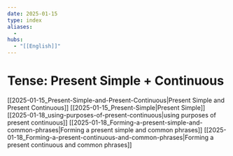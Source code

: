 ```yaml
---
date: 2025-01-15
type: index
aliases:
  -
hubs:
  - "[[English]]"
---
```


# Tense: Present Simple + Continuous

[[2025-01-15_Present-Simple-and-Present-Continuous|Present Simple and Present Continuous]]
[[2025-01-15_Present-Simple|Present Simple]]
[[2025-01-18_using-purposes-of-present-continuous|using purposes of present continuous]]
[[2025-01-18_Forming-a-present-simple-and-common-phrases|Forming a present simple and common phrases]]
[[2025-01-18_Forming-a-present-continuous-and-common-phrases|Forming a present continuous and common phrases]]
